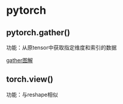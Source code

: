 # pytorch

## pytorch.gather()

功能：从原tensor中获取指定维度和索引的数据

[gather图解](https://blog.csdn.net/oceancoco/article/details/134528108)

## torch.view()

功能：与reshape相似